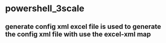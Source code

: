 # powershell_3scale
## generate config xml excel file is used to generate the config xml file with use the excel-xml map
